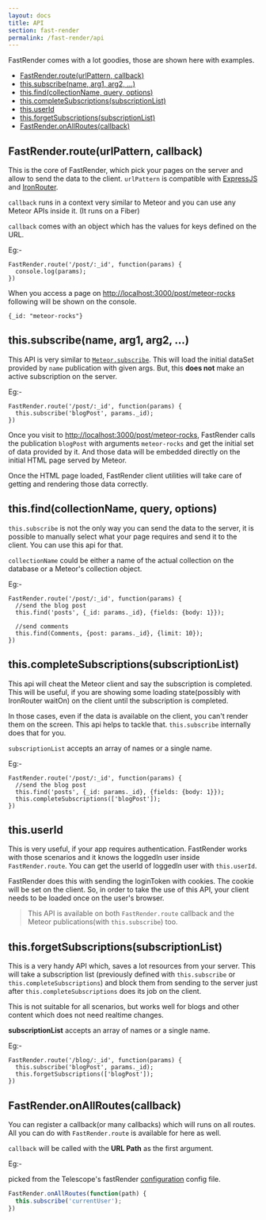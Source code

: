 ```yaml
---
layout: docs
title: API
section: fast-render
permalink: /fast-render/api
---
```


FastRender comes with a lot goodies, those are shown here with examples.

* [FastRender.route(urlPattern, callback)](#fastrenderrouteurlpattern_callback)
* [this.subscribe(name, arg1, arg2, ...)](#thissubscribename_arg1_arg2_)
* [this.find(collectionName, query, options)](#thisfindcollectionname_query_options)
* [this.completeSubscriptions(subscriptionList)](#thiscompletesubscriptionssubscriptionlist)
* [this.userId](#thisuserid)
* [this.forgetSubscriptions(subscriptionList)](#thisforgetsubscriptionssubscriptionlist)
* [FastRender.onAllRoutes(callback)](#fastrenderonallroutescallback)

## FastRender.route(urlPattern, callback)

This is the core of FastRender, which pick your pages on the server and allow to send the data to the client. `urlPattern` is compatible with [ExpressJS](http://expressjs.com/api.html#app.VERB) and [IronRouter](https://github.com/EventedMind/iron-router#dynamic-path-segments).

`callback` runs in a context very similar to Meteor and you can use any Meteor APIs inside it. (It runs on a Fiber)

`callback` comes with an object which has the values for keys defined on the URL.

Eg:-

    FastRender.route('/post/:_id', function(params) {
      console.log(params);
    })

When you access a page on <http://localhost:3000/post/meteor-rocks> following will be shown on the console.

    {_id: "meteor-rocks"}

## this.subscribe(name, arg1, arg2, ...)

This API is very similar to [`Meteor.subscribe`](http://docs.meteor.com/#meteor_subscribe). This will load the initial dataSet provided by `name` publication with given args. But, this **does not** make an active subscription on the server.

Eg:-

    FastRender.route('/post/:_id', function(params) {
      this.subscribe('blogPost', params._id);
    })

Once you visit to <http://localhost:3000/post/meteor-rocks>, FastRender calls the publication `blogPost` with arguments `meteor-rocks` and get the initial set of data provided by it. And those data will be embedded directly on the initial HTML page served by Meteor. 

Once the HTML page loaded, FastRender client utilities will take care of getting and rendering those data correctly.

## this.find(collectionName, query, options)

`this.subscribe` is not the only way you can send the data to the server, it is possible to manually select what your page requires and send it to the client. You can use this api for that.

`collectionName` could be either a name of the actual collection on the database or a Meteor's collection object.

Eg:-

    FastRender.route('/post/:_id', function(params) {
      //send the blog post
      this.find('posts', {_id: params._id}, {fields: {body: 1}});
      
      //send comments
      this.find(Comments, {post: params._id}, {limit: 10});
    })

## this.completeSubscriptions(subscriptionList)

This api will cheat the Meteor client and say the subscription is completed. This will be useful, if you are showing some loading state(possibly with IronRouter waitOn) on the client until the subscription is completed. 

In those cases, even if the data is available on the client, you can't render them on the screen. This api helps to tackle that. `this.subscribe` internally does that for you.

`subscriptionList` accepts an array of names or a single name.

Eg:-

    FastRender.route('/post/:_id', function(params) {
      //send the blog post
      this.find('posts', {_id: params._id}, {fields: {body: 1}});
      this.completeSubscriptions(['blogPost']);
    })

## this.userId

This is very useful, if your app requires authentication. FastRender works with those scenarios and it knows the loggedIn user inside `FastRender.route`. You can get the userId of loggedIn user with `this.userId`.

FastRender does this with sending the loginToken with cookies. The cookie will be set on the client. So, in order to take the use of this API, your client needs to be loaded once on the user's browser.

> This API is available on both `FastRender.route` callback and the Meteor publications(with `this.subscribe`) too.

## this.forgetSubscriptions(subscriptionList)

This is a very handy API which, saves a lot resources from your server. This will take a subscription list (previously defined with `this.subscribe` or `this.completeSubscriptions`) and block them from sending to the server just after `this.completeSubscriptions` does its job on the client.

This is not suitable for all scenarios, but works well for blogs and other content which does not need realtime changes.

**subscriptionList** accepts an array of names or a single name.

Eg:-

    FastRender.route('/blog/:_id', function(params) {
      this.subscribe('blogPost', params._id);
      this.forgetSubscriptions(['blogPost']);
    })

## FastRender.onAllRoutes(callback)

You can register a callback(or many callbacks) which will runs on all routes. All you can do with `FastRender.route` is available for here as well.

`callback` will be called with the **URL Path** as the first argument.

Eg:-

picked from the Telescope's fastRender [configuration](https://github.com/arunoda/fast-render-telescope/blob/master/server/fastRender.js#L1-L3) config file.

~~~js
FastRender.onAllRoutes(function(path) {
  this.subscribe('currentUser');
})
~~~